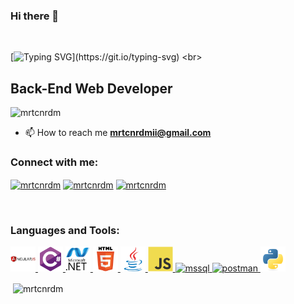 ### Hi there 👋

<!--
**mrtcnrdm/mrtcnrdm** is a ✨ _special_ ✨ repository because its `README.md` (this file) appears on your GitHub profile.

Here are some ideas to get you started:

- 🔭 I’m currently working on ...
- 🌱 I’m currently learning ...
- 👯 I’m looking to collaborate on ...
- 🤔 I’m looking for help with ...
- 💬 Ask me about ...
- 📫 How to reach me: ...
- 😄 Pronouns: ...
- ⚡ Fun fact: ...
-->

<br>


[![Typing SVG](https://readme-typing-svg.herokuapp.com?color=772953&size=40&center=true&vCenter=true&lines=+Hi👋%2C+I'm+Mert.)](https://git.io/typing-svg)
<br>
<h2>Back-End Web Developer</h2>


<p align="left"> <img src="https://komarev.com/ghpvc/?username=mrtcnrdm&label=Profile%20views&color=0e75b6&style=flat" alt="mrtcnrdm" /> </p>

- 📫 How to reach me **mrtcnrdmii@gmail.com**

<h3 align="left">Connect with me:</h3>
<p align="left">
<a href="https://twitter.com/mrtcnrdm" target="blank"><img align="center" src="https://cdn.jsdelivr.net/npm/simple-icons@3.0.1/icons/twitter.svg" alt="mrtcnrdm" height="30" width="40" /></a>
<a href="https://linkedin.com/in/mrtcnrdm" target="blank"><img align="center" src="https://cdn.jsdelivr.net/npm/simple-icons@3.0.1/icons/linkedin.svg" alt="mrtcnrdm" height="30" width="40" /></a>
<a href="https://www.instagram.com/mrtcnrdm/" target="blank"><img align="center" src="https://cdn.jsdelivr.net/npm/simple-icons@3.0.1/icons/instagram.svg" alt="mrtcnrdm" height="30" width="40" /></a>

</p>
<br>


<h3 align="left">Languages and Tools:</h3>
<p align="left"> 
<a href="https://angular.io" target="_blank"> <img src="https://raw.githubusercontent.com/devicons/devicon/master/icons/angularjs/angularjs-original-wordmark.svg" alt="angularjs" width="40" height="40"/> </a> 
<a href="https://www.w3schools.com/cs/" target="_blank"> <img src="https://raw.githubusercontent.com/devicons/devicon/master/icons/csharp/csharp-original.svg" alt="csharp" width="40" height="40"/> </a> 
<a href="https://dotnet.microsoft.com/" target="_blank"> <img src="https://raw.githubusercontent.com/devicons/devicon/master/icons/dot-net/dot-net-original-wordmark.svg" alt="dotnet" width="40" height="40"/> </a> 
<a href="https://www.w3.org/html/" target="_blank"> <img src="https://raw.githubusercontent.com/devicons/devicon/master/icons/html5/html5-original-wordmark.svg" alt="html5" width="40" height="40"/> </a> 
<a href="https://www.java.com" target="_blank"> <img src="https://raw.githubusercontent.com/devicons/devicon/master/icons/java/java-original.svg" alt="java" width="40" height="40"/> </a> 
<a href="https://developer.mozilla.org/en-US/docs/Web/JavaScript" target="_blank"> <img src="https://raw.githubusercontent.com/devicons/devicon/master/icons/javascript/javascript-original.svg" alt="javascript" width="40" height="40"/> </a> 
<a href="https://www.microsoft.com/en-us/sql-server" target="_blank"> <img src="https://www.svgrepo.com/show/303229/microsoft-sql-server-logo.svg" alt="mssql" width="40" height="40"/> </a> 
<a href="https://postman.com" target="_blank"> <img src="https://www.vectorlogo.zone/logos/getpostman/getpostman-icon.svg" alt="postman" width="40" height="40"/> </a> 
<a href="https://www.python.org" target="_blank"> <img src="https://raw.githubusercontent.com/devicons/devicon/master/icons/python/python-original.svg" alt="python" width="40" height="40"/> </a> 

<br>
<p>&nbsp;<img align="center" src="https://github-readme-stats.vercel.app/api?username=mrtcnrdm&show_icons=true&locale=en" alt="mrtcnrdm" /></p>
